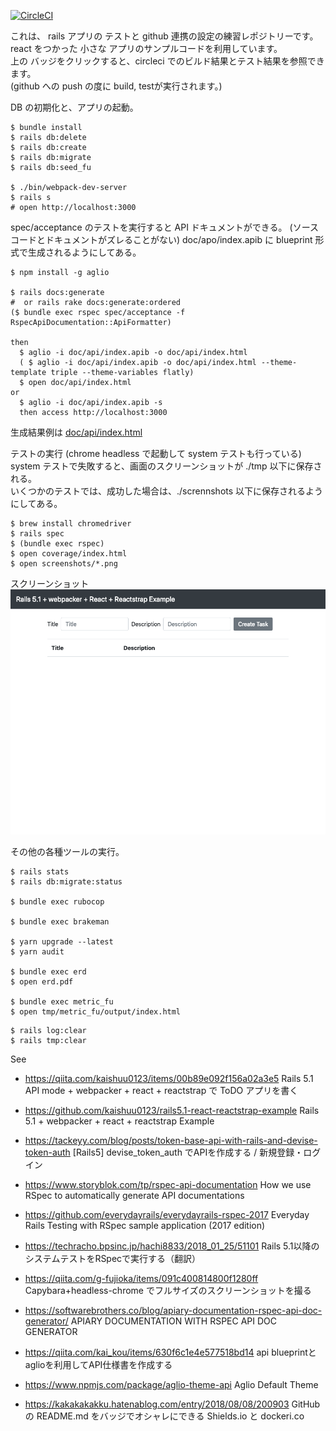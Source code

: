 
[![CircleCI](https://circleci.com/gh/katoy/rails_react_tutorial.svg?style=svg)](https://circleci.com/gh/katoy/rails_react_tutorial)

これは、 rails アプリの テストと github 連携の設定の練習レポジトリーです。  
react をつかった 小さな アプリのサンプルコードを利用しています。  
上の バッジをクリックすると、circleci でのビルド結果とテスト結果を参照できます。  
(github への push の度に build, testが実行されます。)  

DB の初期化と、アプリの起動。

```
$ bundle install
$ rails db:delete
$ rails db:create
$ rails db:migrate
$ rails db:seed_fu

$ ./bin/webpack-dev-server
$ rails s
# open http://localhost:3000
```

spec/acceptance のテストを実行すると API ドキュメントができる。
(ソースコードとドキュメントがズレることがない)
doc/apo/index.apib に blueprint 形式で生成されるようにしてある。

```
$ npm install -g aglio

$ rails docs:generate  
#  or rails rake docs:generate:ordered
($ bundle exec rspec spec/acceptance -f RspecApiDocumentation::ApiFormatter)

then
  $ aglio -i doc/api/index.apib -o doc/api/index.html
  ( $ aglio -i doc/api/index.apib -o doc/api/index.html --theme-template triple --theme-variables flatly)
  $ open doc/api/index.html
or
  $ aglio -i doc/api/index.apib -s
  then access http://localhost:3000
```

生成結果例は [doc/api/index.html](https://htmlpreview.github.io/?https://github.com/katoy/rails_react_tutorial/blob/master/doc/api/index.html)


テストの実行 (chrome headless で起動して system テストも行っている)  
system テストで失敗すると、画面のスクリーンショットが ./tmp 以下に保存される。  
いくつかのテストでは、成功した場合は、./scrennshots 以下に保存されるようにしてある。

```
$ brew install chromedriver
$ rails spec
$ (bundle exec rspec)
$ open coverage/index.html
$ open screenshots/*.png
```

スクリーンショット
![screenshots/home.png](screenshots/home.png)


その他の各種ツールの実行。

```
$ rails stats
$ rails db:migrate:status

$ bundle exec rubocop

$ bundle exec brakeman

$ yarn upgrade --latest
$ yarn audit

$ bundle exec erd
$ open erd.pdf

$ bundle exec metric_fu
$ open tmp/metric_fu/output/index.html
```

```
$ rails log:clear
$ rails tmp:clear
```

See
- https://qiita.com/kaishuu0123/items/00b89e092f156a02a3e5
  Rails 5.1 API mode + webpacker + react + reactstrap で ToDO アプリを書く  

- https://github.com/kaishuu0123/rails5.1-react-reactstrap-example
  Rails 5.1 + webpacker + react + reactstrap Example

- https://tackeyy.com/blog/posts/token-base-api-with-rails-and-devise-token-auth
  [Rails5] devise_token_auth でAPIを作成する / 新規登録・ログイン  

- https://www.storyblok.com/tp/rspec-api-documentation
  How we use RSpec to automatically generate API documentations

- https://github.com/everydayrails/everydayrails-rspec-2017
  Everyday Rails Testing with RSpec sample application (2017 edition)

- https://techracho.bpsinc.jp/hachi8833/2018_01_25/51101
  Rails 5.1以降のシステムテストをRSpecで実行する（翻訳）

- https://qiita.com/g-fujioka/items/091c400814800f1280ff
  Capybara+headless-chrome でフルサイズのスクリーンショットを撮る

- https://softwarebrothers.co/blog/apiary-documentation-rspec-api-doc-generator/
  APIARY DOCUMENTATION WITH RSPEC API DOC GENERATOR

- https://qiita.com/kai_kou/items/630f6c1e4e577518bd14
  api blueprintとaglioを利用してAPI仕様書を作成する

- https://www.npmjs.com/package/aglio-theme-api
  Aglio Default Theme  

- https://kakakakakku.hatenablog.com/entry/2018/08/08/200903
  GitHub の README.md をバッジでオシャレにできる Shields.io と dockeri.co  
